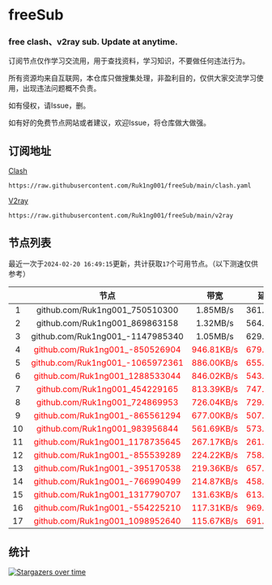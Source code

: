# freeSub
### free clash、v2ray sub. Update at anytime.

订阅节点仅作学习交流用，用于查找资料，学习知识，不要做任何违法行为。

所有资源均来自互联网，本仓库只做搜集处理，非盈利目的，仅供大家交流学习使用，出现违法问题概不负责。

如有侵权，请Issue，删。

如有好的免费节点网站或者建议，欢迎Issue，将仓库做大做强。

## 订阅地址
[Clash](https://raw.githubusercontent.com/Ruk1ng001/freeSub/main/clash.yaml)
```
https://raw.githubusercontent.com/Ruk1ng001/freeSub/main/clash.yaml
```
[V2ray](https://raw.githubusercontent.com/Ruk1ng001/freeSub/main/v2ray)
```
https://raw.githubusercontent.com/Ruk1ng001/freeSub/main/v2ray
```

## 节点列表

最近一次于`2024-02-20 16:49:15`更新，共计获取`17`个可用节点。（以下测速仅供参考）

|  | 节点 | 带宽 | 延迟 |
|:-:|:--:|:--:|:--:|
 | 1 | github.com/Ruk1ng001_750510300 | 1.85MB/s | 361.00ms |
 | 2 | github.com/Ruk1ng001_869863158 | 1.32MB/s | 564.00ms |
 | 3 | github.com/Ruk1ng001_-1147985340 | 1.05MB/s | 629.00ms |
 | 4 | <font color=red>github.com/Ruk1ng001_-850526904</font> | <font color=red>946.81KB/s</font> | <font color=red>679.00ms</font> |
 | 5 | <font color=red>github.com/Ruk1ng001_-1065972361</font> | <font color=red>886.00KB/s</font> | <font color=red>655.00ms</font> |
 | 6 | <font color=red>github.com/Ruk1ng001_1288533044</font> | <font color=red>846.02KB/s</font> | <font color=red>543.00ms</font> |
 | 7 | <font color=red>github.com/Ruk1ng001_454229165</font> | <font color=red>813.39KB/s</font> | <font color=red>747.00ms</font> |
 | 8 | <font color=red>github.com/Ruk1ng001_724869953</font> | <font color=red>726.04KB/s</font> | <font color=red>729.00ms</font> |
 | 9 | <font color=red>github.com/Ruk1ng001_-865561294</font> | <font color=red>677.00KB/s</font> | <font color=red>507.00ms</font> |
 | 10 | <font color=red>github.com/Ruk1ng001_983956844</font> | <font color=red>561.69KB/s</font> | <font color=red>573.00ms</font> |
 | 11 | <font color=red>github.com/Ruk1ng001_1178735645</font> | <font color=red>267.17KB/s</font> | <font color=red>261.00ms</font> |
 | 12 | <font color=red>github.com/Ruk1ng001_-855539289</font> | <font color=red>224.22KB/s</font> | <font color=red>758.00ms</font> |
 | 13 | <font color=red>github.com/Ruk1ng001_-395170538</font> | <font color=red>219.36KB/s</font> | <font color=red>657.00ms</font> |
 | 14 | <font color=red>github.com/Ruk1ng001_-766990499</font> | <font color=red>214.87KB/s</font> | <font color=red>458.00ms</font> |
 | 15 | <font color=red>github.com/Ruk1ng001_1317790707</font> | <font color=red>131.63KB/s</font> | <font color=red>613.00ms</font> |
 | 16 | <font color=red>github.com/Ruk1ng001_-554225210</font> | <font color=red>117.31KB/s</font> | <font color=red>969.00ms</font> |
 | 17 | <font color=red>github.com/Ruk1ng001_1098952640</font> | <font color=red>115.67KB/s</font> | <font color=red>691.00ms</font> |


## 统计

[![Stargazers over time](https://starchart.cc/Ruk1ng001/freeSub.svg)](https://starchart.cc/Ruk1ng001/freeSub)